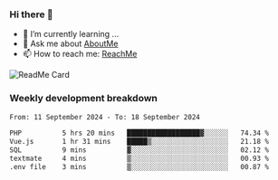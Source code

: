 ### Hi there 👋

- 🌱 I’m currently learning ...
- 💬 Ask me about [AboutMe](https://www.itzcy.com/about)
- 📫 How to reach me: [ReachMe](https://www.itzcy.com/about)

![ReadMe Card](https://github-readme-stats-ten-gilt.vercel.app/api?username=SuperChenYun&show_icons=true&title_color=fff&icon_color=79ff97&text_color=9f9f9f&bg_color=151515&hide_border=true)

### Weekly development breakdown
<!--START_SECTION:waka-->

```txt
From: 11 September 2024 - To: 18 September 2024

PHP          5 hrs 20 mins   ██████████████████▓░░░░░░   74.34 %
Vue.js       1 hr 31 mins    █████▒░░░░░░░░░░░░░░░░░░░   21.18 %
SQL          9 mins          ▓░░░░░░░░░░░░░░░░░░░░░░░░   02.12 %
textmate     4 mins          ▒░░░░░░░░░░░░░░░░░░░░░░░░   00.93 %
.env file    3 mins          ▒░░░░░░░░░░░░░░░░░░░░░░░░   00.87 %
```

<!--END_SECTION:waka-->
